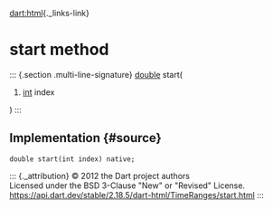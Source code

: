 [dart:html](../../dart-html/dart-html-library){._links-link}

start method
============

::: {.section .multi-line-signature}
[double](../../dart-core/double-class) start(

1.  [int](../../dart-core/int-class) index

)
:::

Implementation {#source}
--------------

``` {.language-dart data-language="dart"}
double start(int index) native;
```

::: {._attribution}
© 2012 the Dart project authors\
Licensed under the BSD 3-Clause \"New\" or \"Revised\" License.\
<https://api.dart.dev/stable/2.18.5/dart-html/TimeRanges/start.html>
:::
